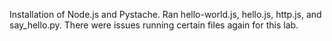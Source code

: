 Installation of Node.js and Pystache. Ran hello-world.js, hello.js, http.js, and say_hello.py. 
There were issues running certain files again for this lab.
